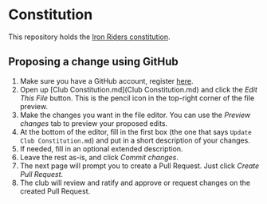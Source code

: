 # Constitution

This repository holds the [Iron Riders constitution](./Club%20Constitution.md).

## Proposing a change using GitHub

1. Make sure you have a GitHub account, register [here](https://github.com/join).
2. Open up [Club Constitution.md](Club Constitution.md) and click the *Edit This File* button. This is the pencil icon in the top-right corner of the file preview.
3. Make the changes you want in the file editor. You can use the *Preview changes* tab to preview your proposed edits.
4. At the bottom of the editor, fill in the first box (the one that says `Update Club Constitution.md`) and put in a short description of your changes.
5. If needed, fill in an optional extended description.
6. Leave the rest as-is, and click *Commit changes*.
7. The next page will prompt you to create a Pull Request. Just click *Create Pull Request*.
8. The club will review and ratify and approve or request changes on the created Pull Request.
